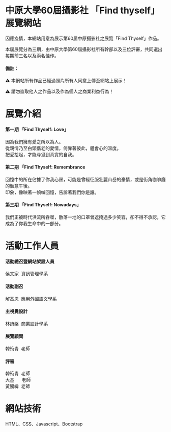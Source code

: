 # 中原大學60屆攝影社 「Find thyself」展覽網站
<p>因應疫情，本網站用意為展示第60屆中原攝影社之展覽「Find Thyself」作品。</p>
<p>本屆展覽分為三期，由中原大學第60屆攝影社所有幹部以及三位評審，共同選出每期前三名以及兩名佳作。</p>
<h4>備註：</h4>
<p>⚠ 本網站所有作品已經過照片所有人同意上傳至網站上展示！</p>
<p>⚠ 請勿盜取他人之作品以及作為個人之商業利益行為！</p>

# 展覽介紹
<h4>第一期 「Find Thyself: Love」</h4>
因為我們擁有愛之所以為人。<br>
從親情乃至白頭偕老的愛情，倚靠著彼此，體會心的溫度。<br>
把愛拾起，才能尋覓到真實的自我。
<h4>第二期 「Find Thyself: Remembrance</h4>
回憶中的所在佔據了你我心房，可能是曾經征服壯麗山岳的豪情，或是街角咖啡廳的愜意午後。<br>
印象，像映著一幀幀回憶，告訴著我們你是誰。
<h4>第三期 「Find Thyself: Nowadays」</h4>
我們正被時代洪流所吞噬，散落一地的口罩曾遮掩過多少笑容，卻不得不承認，它成為了你我生命中的一部分。

# 活動工作人員
<h4>活動總召暨網站架設人員</h4>
侯文家&nbsp;&nbsp;資訊管理學系
<h4>活動副召</h4>
解荃恩&nbsp;&nbsp;應用外國語文學系
<h4>主視覺設計</h4>
林詩檠&nbsp;&nbsp;商業設計學系
<h4>展覽顧問</h4>
韓筠青&nbsp;&nbsp;老師
<h4>評審</h4>
韓筠青&nbsp;&nbsp;老師<br>
大基&nbsp;&nbsp;&nbsp;&nbsp;&nbsp;&nbsp;老師<br>
黃騰緯&nbsp;&nbsp;老師<br>


# 網站技術
<p>HTML、CSS、Javascript、Bootstrap</p>
